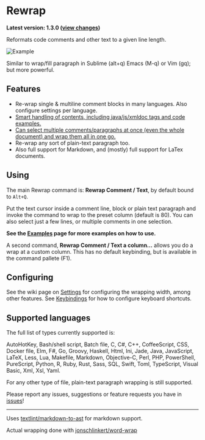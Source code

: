 # Rewrap

**Latest version: 1.3.0 ([view changes](https://github.com/stkb/vscode-rewrap/releases))**
 
Reformats code comments and other text to a given line length.

![Example](https://stkb.github.io/vscode-rewrap/example.png)

Similar to wrap/fill paragraph in Sublime (alt+q) Emacs (M-q) or Vim (gq); but more powerful.


## Features ##

* Re-wrap single & multiline comment blocks in many languages. Also configure settings per language.
* [Smart handling of contents, including java/js/xmldoc tags and code examples.](docs/Examples.md#doc-comments)
* [Can select multiple comments/paragraphs at once (even the whole document) and wrap them all in one go.](docs/Examples.md#selections)
* Re-wrap any sort of plain-text paragraph too.
* Also full support for Markdown, and (mostly) full support for LaTex documents.


## Using ##

The main Rewrap command is: **Rewrap Comment / Text**, by default bound to ```Alt+Q```.

Put the text cursor inside a comment line, block or plain text paragraph and invoke the command to wrap to the preset column (default is 80). You can also select just a few lines, or multiple comments in one selection.

**See the [Examples](docs/Examples.md) page for more examples on how to use.**

A second command, **Rewrap Comment / Text a column...** allows you do a wrap at a custom column. This has no default keybinding, but is available in the command pallete (F1).


## Configuring ##

See the wiki page on [Settings](https://github.com/stkb/vscode-rewrap/wiki/Settings) for configuring the wrapping width, among other features. See [Keybindings](https://github.com/stkb/vscode-rewrap/wiki/Keybindings) for how to configure keyboard shortcuts.


## Supported languages ##

The full list of types currently supported is:

AutoHotKey, Bash/shell script, Batch file, C, C#, C++, CoffeeScript, CSS, Docker file, Elm, F#, Go, Groovy, Haskell, Html, Ini, Jade, Java, JavaScript, LaTeX, Less, Lua, Makefile, Markdown, Objective-C, Perl, PHP, PowerShell, PureScript, Python, R, Ruby, Rust, Sass, SQL, Swift, Toml, TypeScript, Visual Basic, Xml, Xsl, Yaml.

For any other type of file, plain-text paragraph wrapping is still supported.

Please report any issues, suggestions or feature requests you have in [issues](https://github.com/stkb/vscode-rewrap/issues)!

----

Uses [textlint/markdown-to-ast](https://github.com/textlint/markdown-to-ast) for markdown support.

Actual wrapping done with [jonschlinkert/word-wrap](https://github.com/jonschlinkert/word-wrap)

